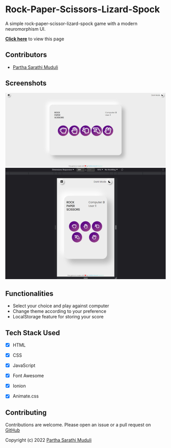 # Rock-Paper-Scissors-Lizard-Spock 
A simple rock-paper-scissor-lizard-spock game with a modern neuromorphism UI.
<p><b><a href="https://rpsls-bypartha.netlify.app/">Click here</a></b> to view this page</p>

## Contributors
- [Partha Sarathi Muduli](https://github.com/partha7978/text-utils)

## Screenshots
<img src="./assets/mainScShot.jpg">
<img src="./assets/mobileScShot.jpg">

## Functionalities
- Select your choice and play against computer
- Change theme according to your preference
- LocalStorage feature for storing your score


## Tech Stack Used

- [x] HTML
- [x] CSS
- [x] JavaScript
- [x] Font Awesome
- [x] Ionion
- [x] Animate.css


## Contributing
Contributions are welcome. Please open an issue or a pull request on [GitHub](https://github.com/partha7978/Rock-Paper-Scissors-Lizard-Spock)


Copyright (c) 2022 <a href="https://parthasarathimuduli.netlify.app/" target="_self">Partha Sarathi Muduli</a>

